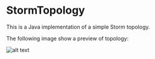 # StormTopology
This is a Java implementation of a simple Storm topology.

 The following image show a preview of topology:

 ![alt text](https://github.com/robertoiuliano98/StormTopology/blob/main/Topology_PREV/topology.png)
